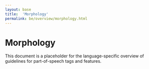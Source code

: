 ```yaml
---
layout: base
title:  'Morphology'
permalink: be/overview/morphology.html
---
```


# Morphology

This document is a placeholder for the language-specific overview of
guidelines for part-of-speech tags and features.
